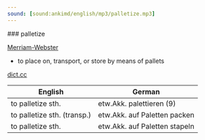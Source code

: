 ```yaml
---
sound: [sound:ankimd/english/mp3/palletize.mp3]
---
```


\### palletize

[Merriam-Webster](https://www.merriam-webster.com/dictionary/palletize)

- to place on, transport, or store by means of pallets

[dict.cc](https://www.dict.cc/palletize)

| English        | German       |
| -------------- | ------------ |
| to palletize sth. | etw.Akk. palettieren (9) |
| to palletize sth. (transp.) | etw.Akk. auf Paletten packen |
| to palletize sth. | etw.Akk. auf Paletten stapeln |
